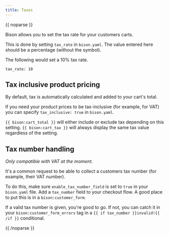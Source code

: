 ```yaml
---
title: Taxes
---
```

{{ noparse }}

Bison allows you to set the tax rate for your customers carts.

This is done by setting `tax_rate` in `bison.yaml`. The value entered here should be a percentage (without the symbol).

The following would set a 10% tax rate.

```
tax_rate: 10
```

## Tax inclusive product pricing

By default, tax is automatically calculated and added to your cart's total.

If you need your product prices to be tax-inclusive (for example, for VAT) you can specify `tax_inclusive: true` in `bison.yaml`.

`{{ bison:cart_total }}` will either include or exclude tax depending on this setting. `{{ bison:cart_tax }}` will always display the same tax value regardless of the setting.


## Tax number handling

_Only compatible with VAT at the moment._

It's a common request to be able to collect a customers tax number (for example, their VAT number).

To do this, make sure `enable_tax_number_field` is set to `true` in your `bison.yaml` file.
Add a `tax_number` field to your checkout flow. A good place to put this is in a `bison:customer_form`.

If a valid tax number is given, you're good to go. If not, you can catch it in your `bison:customer_form_errors` tag in a `{{ if tax_number }}invalid!{{ /if }}` conditional.

{{ /noparse }}